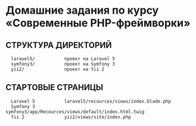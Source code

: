 Домашние задания по курсу «Современные PHP-фреймворки»
============================

СТРУКТУРА ДИРЕКТОРИЙ
-------------------

      laravel5/           проект на Laravel 5
      symfony3/           проект на Symfony 3
      yii2/               проект на Yii 2

СТАРТОВЫЕ СТРАНИЦЫ
-----------------

      Laravel 5           laravel5/recources/views/index.blade.php
      Symfony 3           symfony3/app/Recources/views/default/index.html.twig
      Yii 2               yii2/views/site/index.php
